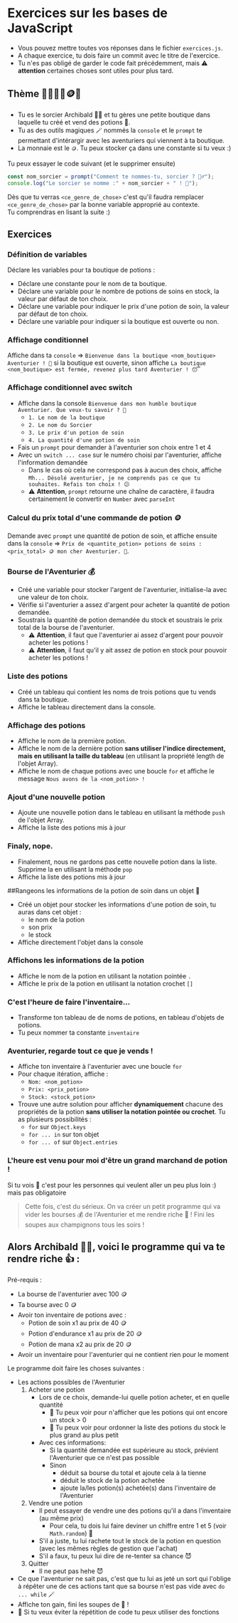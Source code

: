 # Exercices sur les bases de JavaScript

- Vous pouvez mettre toutes vos réponses dans le fichier `exercices.js`.
- A chaque exercice, tu dois faire un commit avec le titre de l'exercice.
- Tu n'es pas obligé de garder le code fait précédemment, mais ⚠️ **attention** certaines choses sont utiles pour plus tard.

## Thème 🔮🧙‍♂️🧪🪙🍄

- Tu es le sorcier Archibald 🧙‍♂️ et tu gères une petite boutique dans laquelle tu créé et vend des potions 🧪.
- Tu as des outils magiques 🪄 nommés la `console` et le `prompt` te permettant d'intérargir avec les aventuriers qui viennent à ta boutique.
- La monnaie est le `🪙`. Tu peux stocker ça dans une constante si tu veux :)

Tu peux essayer le code suivant (et le supprimer ensuite)

```js
const nom_sorcier = prompt("Comment te nommes-tu, sorcier ? 🧙‍♂️");
console.log("Le sorcier se nomme :" + nom_sorcier + " ! 🎉");
```

Dès que tu verras `<ce_genre_de_chose>` c'est qu'il faudra remplacer `<ce_genre_de_chose>` par la bonne variable approprié au contexte.\
Tu comprendras en lisant la suite :)

## Exercices

### Définition de variables

Déclare les variables pour ta boutique de potions :

- Déclare une constante pour le nom de ta boutique.
- Déclare une variable pour le nombre de potions de soins en stock, la valeur par défaut de ton choix.
- Déclare une variable pour indiquer le prix d'une potion de soin, la valeur par défaut de ton choix.
- Déclare une variable pour indiquer si la boutique est ouverte ou non.

### Affichage conditionnel

Affiche dans ta `console` => `Bienvenue dans la boutique <nom_boutique> Aventurier ! 🎉` si la boutique est ouverte, sinon affiche `La boutique <nom_boutique> est fermée, revenez plus tard Aventurier ! 😴`

### Affichage conditionnel avec switch

- Affiche dans la console `Bienvenue dans mon humble boutique Aventurier. Que veux-tu savoir ? 🤔`
  - `1. Le nom de la boutique`
  - `2. Le nom du Sorcier`
  - `3. Le prix d'un potion de soin`
  - `4. La quantité d'une potion de soin`
- Fais un `prompt` pour demander à l'aventurier son choix entre 1 et 4
- Avec un `switch ... case` sur le numéro choisi par l'aventurier, affiche l'information demandée
  - Dans le cas où cela ne correspond pas à aucun des choix, affiche `Mh... Désolé aventurier, je ne comprends pas ce que tu souhaites. Refais ton choix ! 😕`
  - ⚠️ **Attention**, `prompt` retourne une chaîne de caractère, il faudra certainement le convertir en `Number` avec `parseInt`

### Calcul du prix total d'une commande de potion 🪙

Demande avec `prompt` une quantité de potion de soin, et affiche ensuite dans la `console` => `Prix de <quantite_potion> potions de soins : <prix_total> 🪙 mon cher Aventurier. 💸`.

### Bourse de l'Aventurier 💰

- Créé une variable pour stocker l'argent de l'aventurier, initialise-la avec une valeur de ton choix.
- Vérifie si l'aventurier a assez d'argent pour acheter la quantité de potion demandée.
- Soustrais la quantité de potion demandée du stock et soustrais le prix total de la bourse de l'aventurier.
  - ⚠️ **Attention**, il faut que l'aventurier ai assez d'argent pour pouvoir acheter les potions !
  - ⚠️ **Attention**, il faut qu'il y ait assez de potion en stock pour pouvoir acheter les potions !

### Liste des potions

- Créé un tableau qui contient les noms de trois potions que tu vends dans ta boutique.
- Affiche le tableau directement dans la console.

### Affichage des potions

- Affiche le nom de la première potion.
- Affiche le nom de la dernière potion **sans utiliser l'indice directement, mais en utilisant la taille du tableau** (en utilisant la propriété length de l'objet Array).
- Affiche le nom de chaque potions avec une boucle `for` et affiche le message `Nous avons de la <nom_potion> !`

### Ajout d'une nouvelle potion

- Ajoute une nouvelle potion dans le tableau en utilisant la méthode `push` de l'objet Array.
- Affiche la liste des potions mis à jour

### Finaly, nope.

- Finalement, nous ne gardons pas cette nouvelle potion dans la liste. Supprime la en utilisant la méthode `pop`
- Affiche la liste des potions mis à jour

##Rangeons les informations de la potion de soin dans un objet 🧹

- Créé un objet pour stocker les informations d'une potion de soin, tu auras dans cet objet :
  - le nom de la potion
  - son prix
  - le stock
- Affiche directement l'objet dans la console

### Affichons les informations de la potion

- Affiche le nom de la potion en utilisant la notation pointée `.`
- Affiche le prix de la potion en utilisant la notation crochet `[]`

### C'est l'heure de faire l'inventaire...

- Transforme ton tableau de de noms de potions, en tableau d'objets de potions.
- Tu peux nommer ta constante `inventaire`

### Aventurier, regarde tout ce que je vends !

- Affiche ton inventaire à l'aventurier avec une boucle `for`
- Pour chaque itération, affiche :
  - `Nom: <nom_potion>`
  - `Prix: <prix_potion>`
  - `Stock: <stock_potion>`
- Trouve une autre solution pour afficher **dynamiquement** chacune des propriétés de la potion **sans utiliser la notation pointée ou crochet**. Tu as plusieurs possibilités :
  - `for` sur `Object.keys`
  - `for ... in` sur ton objet
  - `for ... of` sur `Object.entries`

### L'heure est venu pour moi d'être un grand marchand de potion !

Si tu vois 🚀 c'est pour les personnes qui veulent aller un peu plus loin :) mais pas obligatoire

> Cette fois, c'est du sérieux. On va créer un petit programme qui va vider les bourses 💰 de l'Aventurier et me rendre riche 🤑 ! Fini les soupes aux champignons tous les soirs !

## Alors Archibald 🧙‍♂️, voici le programme qui va te rendre riche 👍 :

Pré-requis :

- La bourse de l'aventurier avec 100 🪙
- Ta bourse avec 0 🪙
- Avoir ton inventaire de potions avec :
  - Potion de soin x1 au prix de 40 🪙
  - Potion d'endurance x1 au prix de 20 🪙
  - Potion de mana x2 au prix de 20 🪙
- Avoir un inventaire pour l'aventurier qui ne contient rien pour le moment

Le programme doit faire les choses suivantes :

- Les actions possibles de l'Aventurier
  1. Acheter une potion
     - Lors de ce choix, demande-lui quelle potion acheter, et en quelle quantité
       - 🚀 Tu peux voir pour n'afficher que les potions qui ont encore un stock > 0
       - 🚀 Tu peux voir pour ordonner la liste des potions du stock le plus grand au plus petit
     - Avec ces informations:
       - Si la quantité demandée est supérieure au stock, prévient l'Aventurier que ce n'est pas possible
       - Sinon
         - déduit sa bourse du total et ajoute cela à la tienne
         - déduit le stock de la potion achetée
         - ajoute la/les potion(s) achetée(s) dans l'inventaire de l'Aventurier
  2. Vendre une potion
     - Il peut essayer de vendre une des potions qu'il a dans l'inventaire (au même prix)
       - Pour cela, tu dois lui faire deviner un chiffre entre 1 et 5 (voir `Math.random`) 🎲
     - S'il a juste, tu lui rachete tout le stock de la potion en question (avec les mêmes règles de gestion que l'achat)
     - S'il a faux, tu peux lui dire de re-tenter sa chance 😈
  3. Quitter
     - Il ne peut pas hehe 😈
- Ce que l'aventurier ne sait pas, c'est que tu lui as jeté un sort qui l'oblige à répêter une de ces actions tant que sa bourse n'est pas vide avec `do ... while` 🪄
- Affiche ton gain, fini les soupes de 🍄 !
- 🚀 Si tu veux éviter la répétition de code tu peux utiliser des fonctions
